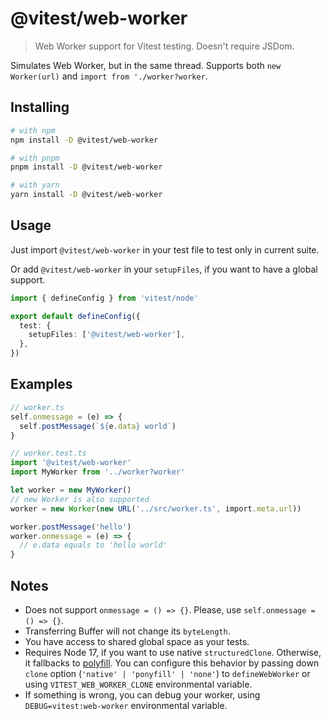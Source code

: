 # @vitest/web-worker

> Web Worker support for Vitest testing. Doesn't require JSDom.

Simulates Web Worker, but in the same thread. Supports both `new Worker(url)` and `import from './worker?worker`.

## Installing

```bash
# with npm
npm install -D @vitest/web-worker

# with pnpm
pnpm install -D @vitest/web-worker

# with yarn
yarn install -D @vitest/web-worker
```

## Usage

Just import `@vitest/web-worker` in your test file to test only in current suite.

Or add `@vitest/web-worker` in your `setupFiles`, if you want to have a global support.

```ts
import { defineConfig } from 'vitest/node'

export default defineConfig({
  test: {
    setupFiles: ['@vitest/web-worker'],
  },
})
```

## Examples

```ts
// worker.ts
self.onmessage = (e) => {
  self.postMessage(`${e.data} world`)
}
```

```ts
// worker.test.ts
import '@vitest/web-worker'
import MyWorker from '../worker?worker'

let worker = new MyWorker()
// new Worker is also supported
worker = new Worker(new URL('../src/worker.ts', import.meta.url))

worker.postMessage('hello')
worker.onmessage = (e) => {
  // e.data equals to 'hello world'
}
```

## Notes

- Does not support `onmessage = () => {}`. Please, use `self.onmessage = () => {}`.
- Transferring Buffer will not change its `byteLength`.
- You have access to shared global space as your tests.
- Requires Node 17, if you want to use native `structuredClone`. Otherwise, it fallbacks to [polyfill](https://github.com/ungap/structured-clone). You can configure this behavior by passing down `clone` option (`'native' | 'ponyfill' | 'none'`) to `defineWebWorker` or using `VITEST_WEB_WORKER_CLONE` environmental variable.
- If something is wrong, you can debug your worker, using `DEBUG=vitest:web-worker` environmental variable.
